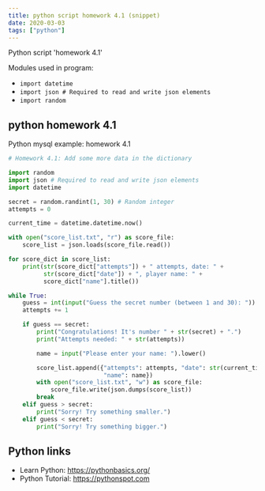 ```yaml
---
title: python script homework 4.1 (snippet)
date: 2020-03-03
tags: ["python"]
---
```

Python script 'homework 4.1'


Modules used in program: 
* `import datetime`
* `import json # Required to read and write json elements`
* `import random`

## python homework 4.1

Python mysql example: homework 4.1

```python
# Homework 4.1: Add some more data in the dictionary

import random
import json # Required to read and write json elements
import datetime

secret = random.randint(1, 30) # Random integer
attempts = 0

current_time = datetime.datetime.now()

with open("score_list.txt", "r") as score_file:
    score_list = json.loads(score_file.read())

for score_dict in score_list:
    print(str(score_dict["attempts"]) + " attempts, date: " +
          str(score_dict["date"]) + ", player name: " +
          score_dict["name"].title())

while True:
    guess = int(input("Guess the secret number (between 1 and 30): "))
    attempts += 1

    if guess == secret:
        print("Congratulations! It's number " + str(secret) + ".")
        print("Attempts needed: " + str(attempts))

        name = input("Please enter your name: ").lower()

        score_list.append({"attempts": attempts, "date": str(current_time),
                           "name": name})
        with open("score_list.txt", "w") as score_file:
            score_file.write(json.dumps(score_list))
        break
    elif guess > secret:
        print("Sorry! Try something smaller.")
    elif guess < secret:
        print("Sorry! Try something bigger.")


```

## Python links

- Learn Python: https://pythonbasics.org/
- Python Tutorial: https://pythonspot.com
